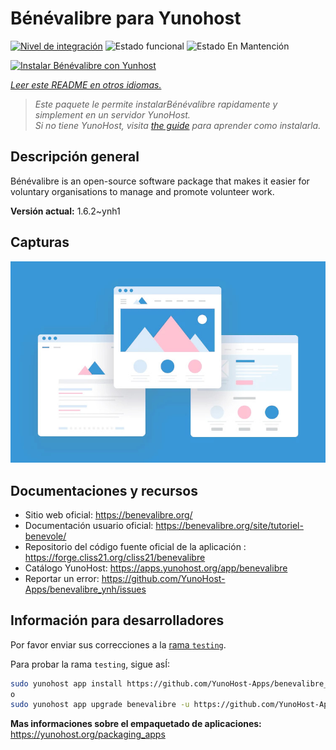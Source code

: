 <!--
Este archivo README esta generado automaticamente<https://github.com/YunoHost/apps/tree/master/tools/readme_generator>
No se debe editar a mano.
-->

# Bénévalibre para Yunohost

[![Nivel de integración](https://apps.yunohost.org/badge/integration/benevalibre)](https://ci-apps.yunohost.org/ci/apps/benevalibre/)
![Estado funcional](https://apps.yunohost.org/badge/state/benevalibre)
![Estado En Mantención](https://apps.yunohost.org/badge/maintained/benevalibre)

[![Instalar Bénévalibre con Yunhost](https://install-app.yunohost.org/install-with-yunohost.svg)](https://install-app.yunohost.org/?app=benevalibre)

*[Leer este README en otros idiomas.](./ALL_README.md)*

> *Este paquete le permite instalarBénévalibre rapidamente y simplement en un servidor YunoHost.*  
> *Si no tiene YunoHost, visita [the guide](https://yunohost.org/install) para aprender como instalarla.*

## Descripción general

Bénévalibre is an open-source software package that makes it easier for voluntary organisations to manage and promote volunteer work.


**Versión actual:** 1.6.2~ynh1

## Capturas

![Captura de Bénévalibre](./doc/screenshots/example.jpg)

## Documentaciones y recursos

- Sitio web oficial: <https://benevalibre.org/>
- Documentación usuario oficial: <https://benevalibre.org/site/tutoriel-benevole/>
- Repositorio del código fuente oficial de la aplicación : <https://forge.cliss21.org/cliss21/benevalibre>
- Catálogo YunoHost: <https://apps.yunohost.org/app/benevalibre>
- Reportar un error: <https://github.com/YunoHost-Apps/benevalibre_ynh/issues>

## Información para desarrolladores

Por favor enviar sus correcciones a la [rama `testing`](https://github.com/YunoHost-Apps/benevalibre_ynh/tree/testing).

Para probar la rama `testing`, sigue asÍ:

```bash
sudo yunohost app install https://github.com/YunoHost-Apps/benevalibre_ynh/tree/testing --debug
o
sudo yunohost app upgrade benevalibre -u https://github.com/YunoHost-Apps/benevalibre_ynh/tree/testing --debug
```

**Mas informaciones sobre el empaquetado de aplicaciones:** <https://yunohost.org/packaging_apps>
